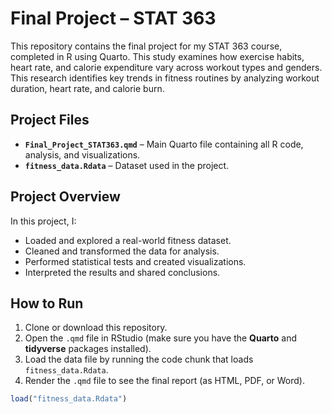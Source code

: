 # Final Project – STAT 363

This repository contains the final project for my STAT 363 course, completed in R using Quarto. This study examines how exercise habits, heart rate, and calorie expenditure vary across workout types and genders. This research identifies key trends in fitness routines by analyzing workout duration, heart rate, and calorie burn.

## Project Files

- **`Final_Project_STAT363.qmd`** – Main Quarto file containing all R code, analysis, and visualizations.
- **`fitness_data.Rdata`** – Dataset used in the project.

## Project Overview

In this project, I:
- Loaded and explored a real-world fitness dataset.
- Cleaned and transformed the data for analysis.
- Performed statistical tests and created visualizations.
- Interpreted the results and shared conclusions.

## How to Run

1. Clone or download this repository.
2. Open the `.qmd` file in RStudio (make sure you have the **Quarto** and **tidyverse** packages installed).
3. Load the data file by running the code chunk that loads `fitness_data.Rdata`.
4. Render the `.qmd` file to see the final report (as HTML, PDF, or Word).

```r
load("fitness_data.Rdata")
